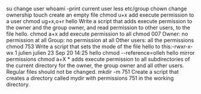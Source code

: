 su change user
whoami -print current user
less etc/group
chown change ownership
touch create an empty file
chmod u+x add execute permission to a user
chmod ug+x,o+r hello Write a script that adds execute permission to the owner and the group owner, and read permission to other users, to the file hello.
chmod a+x add execute permission to all
chmod 007 
    Owner: no permission at all
    Group: no permission at all
    Other users: all the permissions
chmod 753 Write a script that sets the mode of the file hello to this:-rwxr-x-wx 1 julien julien 23 Sep 20 14:25 hello
chmod --reference=olleh hello mirror permissions
chmod a+X * adds execute permission to all subdirectories of the current directory for the owner, the group owner and all other users. Regular files should not be changed.
mkdir -m 751 Create a script that creates a directory called mydir with permissions 751 in the working directory.
